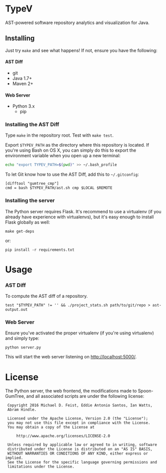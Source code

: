 # TypeV

AST-powered software repository analytics and visualization for Java.

## Installing

Just try `make` and see what happens! If not, ensure you have the
following:

#### AST Diff

 * git
 * Java 1.7+
 * Maven 2+

#### Web Server

 * Python 3.x
     - pip

### Installing the AST Diff

Type `make` in the repository root. Test with `make test`.

Export `$TYPEV_PATH` as the directory where this repository is located.
If you're using Bash on OS X, you can simply do this to export the
environment variable when you open up a new terminal:

```sh
echo "export TYPEV_PATH=$(pwd)" >> ~/.bash_profile
```

To let Git know how to use the AST Diff, add this to `~/.gitconfig`:

    [difftool "gumtree_cmp"]
    cmd = bash $TYPEV_PATH/ast.sh cmp $LOCAL $REMOTE

### Installing the server

The Python server requires Flask. It's recommend to use a virtualenv (if
you already have experience with virtualenvs), but it's easy enough to
install Flask globally as well:

    make get-deps

or:

    pip install -r requirements.txt

# Usage

### AST Diff

To compute the AST diff of a repository.

    test "$TYPEV_PATH" != '' && ./project_stats.sh path/to/git/repo > ast-output.out

### Web Server

Ensure you've activated the proper virtualenv (if you're using
virtualenv) and simply type:

    python server.py

This will start the web server listening on <http://localhost:5000/>.

# License

The Python server, the web frontend, the modifications made to
Spoon-GumTree, and all associated scripts are under the following
license:

     Copyright 2016 Michael D. Feist, Eddie Antonio Santos, Ian Watts,
     Abram Hindle.

     Licensed under the Apache License, Version 2.0 (the "License");
     you may not use this file except in compliance with the License.
     You may obtain a copy of the License at

         http://www.apache.org/licenses/LICENSE-2.0

     Unless required by applicable law or agreed to in writing, software
     distributed under the License is distributed on an "AS IS" BASIS,
     WITHOUT WARRANTIES OR CONDITIONS OF ANY KIND, either express or implied.
     See the License for the specific language governing permissions and
     limitations under the License.
